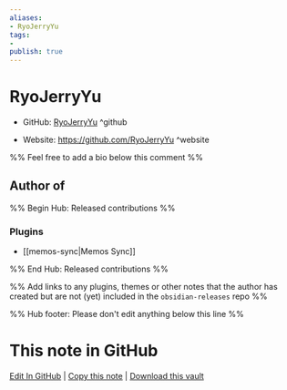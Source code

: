 ```yaml
---
aliases:
- RyoJerryYu
tags:
- 
publish: true
---
```


# RyoJerryYu

- GitHub: [RyoJerryYu](https://github.com/RyoJerryYu/) ^github
<!-- - Discord: `@` ^discord-->
- Website: <https://github.com/RyoJerryYu> ^website
<!-- - [[Publish sites|Publish site]]: <https://> ^publish-->

%% Feel free to add a bio below this comment %%


## Author of

%% Begin Hub: Released contributions %%
### Plugins
- [[memos-sync|Memos Sync]]

%% End Hub: Released contributions %%

%% Add links to any plugins, themes or other notes that the author has created but are not (yet) included in the `obsidian-releases` repo %%

<!--
### Unlisted plugins
-->

<!--
### Others
-->

<!--
## Sponsor this author
-->

<!-- - [[GitHub sponsors]]: [Sponsor @RyoJerryYu on GitHub Sponsors](https://github.com/sponsors/RyoJerryYu) ^github-sponsor-->
<!-- - [[Buy me a coffee]]: <https://> ^buy-me-a-coffee-->
<!-- - [[PayPal]]: <https://> ^paypal-->
<!-- - [[Patreon]]: <https://> ^patreon-->

<!--
## Follow this author
-->

<!-- - [[YouTube Channels|On YouTube]]: <https://> ^youtube-->
<!-- - Twitter: <https://> ^twitter-->
<!-- - ... -->

%% Hub footer: Please don't edit anything below this line %%

# This note in GitHub

<span class="git-footer">[Edit In GitHub](https://github.dev/obsidian-community/obsidian-hub/blob/main/01%20-%20Community/People/RyoJerryYu.md "git-hub-edit-note") | [Copy this note](https://raw.githubusercontent.com/obsidian-community/obsidian-hub/main/01%20-%20Community/People/RyoJerryYu.md "git-hub-copy-note") | [Download this vault](https://github.com/obsidian-community/obsidian-hub/archive/refs/heads/main.zip "git-hub-download-vault") </span>
